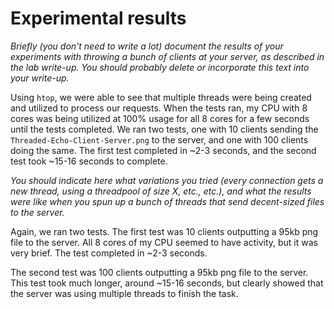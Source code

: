 # Experimental results

_Briefly (you don't need to write a lot) document the results of your
experiments with throwing a bunch of clients at your server, as described
in the lab write-up. You should probably delete or incorporate this text
into your write-up._

Using `htop`, we were able to see that multiple threads were being created and utilized to
process our requests. When the tests ran, my CPU with 8 cores was being utilized at 100% usage
for all 8 cores for a few seconds until the tests completed.
We ran two tests, one with 10 clients sending the `Threaded-Echo-Client-Server.png` to the
 server, and one with 100 clients doing the same. The first test completed in ~2-3 seconds,
 and the second test took ~15-16 seconds to complete.


_You should indicate here what variations you tried (every connection gets
a new thread, using a threadpool of size X, etc., etc.), and what the
results were like when you spun up a bunch of threads that send
decent-sized files to the server._

Again, we ran two tests. The first test was 10 clients outputting a 95kb png file to the server.
All 8 cores of my CPU seemed to have activity, but it was very brief.
The test completed in ~2-3 seconds.

The second test was 100 clients outputting a 95kb png file to the server.
This test took much longer, around ~15-16 seconds, but clearly showed that the server
was using multiple threads to finish the task.
